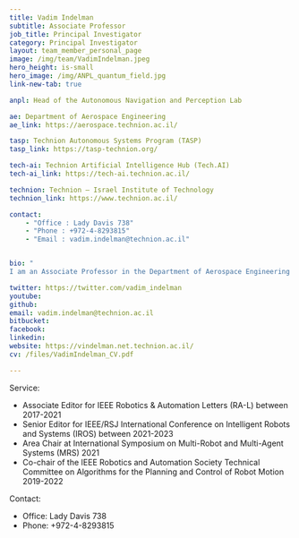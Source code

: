 ```yaml
---
title: Vadim Indelman
subtitle: Associate Professor 
job_title: Principal Investigator
category: Principal Investigator
layout: team_member_personal_page
image: /img/team/VadimIndelman.jpeg
hero_height: is-small
hero_image: /img/ANPL_quantum_field.jpg 
link-new-tab: true

anpl: Head of the Autonomous Navigation and Perception Lab

ae: Department of Aerospace Engineering
ae_link: https://aerospace.technion.ac.il/

tasp: Technion Autonomous Systems Program (TASP)
tasp_link: https://tasp-technion.org/

tech-ai: Technion Artificial Intelligence Hub (Tech.AI)
tech-ai_link: https://tech-ai.technion.ac.il/

technion: Technion – Israel Institute of Technology
technion_link: https://www.technion.ac.il/

contact: 
    - "Office : Lady Davis 738"
    - "Phone : +972-4-8293815"
    - "Email : vadim.indelman@technion.ac.il"


bio: "
I am an Associate Professor in the Department of Aerospace Engineering at the Technion - Israel Institute of Technology. I am also a member of the Technion Autonomous Systems Program (TASP), the Technion Artificial Intelligence Hub (Tech.AI), and the Israeli Smart Transportation Research Center (ISTRC). Additionally, I am a member of the European Laboratory for Learning and Intelligent Systems (ELLIS). Prior to joining the Technion as a faculty member, I was a postdoctoral fellow in the Institute of Robotics and Intelligent Machines (IRIM) at the Georgia Institute of Technology (between 2012 and 2014). I obtained my Ph.D. degree from the Technion in 2011, and also hold B.A. and B.Sc. degrees in Computer Science and Aerospace Engineering, respectively, both awarded by the Technion in 2002. My research interests include planning under uncertainty, probabilistic inference, semantic perception and simultaneous localization and mapping (SLAM) in single and multi-robot systems. "

twitter: https://twitter.com/vadim_indelman
youtube: 
github: 
email: vadim.indelman@technion.ac.il
bitbucket: 
facebook: 
linkedin: 
website: https://vindelman.net.technion.ac.il/
cv: /files/VadimIndelman_CV.pdf

---
```


Service:
* Associate Editor for IEEE Robotics & Automation Letters (RA-L) between 2017-2021
* Senior Editor for IEEE/RSJ International Conference on Intelligent Robots and Systems (IROS) between 2021-2023
* Area Chair at International Symposium on Multi-Robot and Multi-Agent Systems (MRS) 2021
* Co-chair of the IEEE Robotics and Automation Society Technical Committee on Algorithms for the Planning and Control of Robot Motion 2019-2022

Contact:
* Office: Lady Davis 738
* Phone: +972-4-8293815